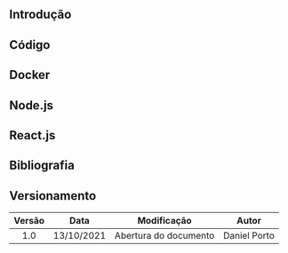 ## Introdução

## Código

## Docker 

## Node.js

## React.js

## Bibliografia

## Versionamento
| Versão | Data | Modificação | Autor |
|:-:|--|--|--|
|1.0|13/10/2021| Abertura do documento | Daniel Porto |